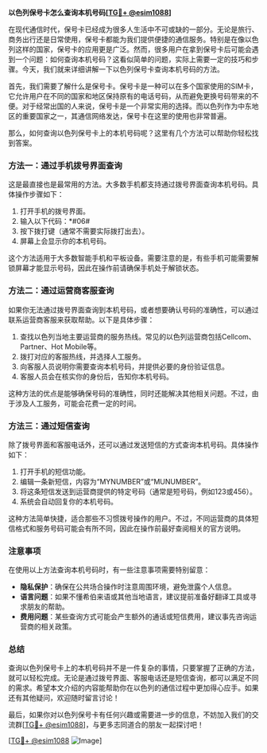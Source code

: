 **以色列保号卡怎么查询本机号码[[TG💪+ @esim1088](https://t.me/s/esim1088)]**

在现代通信时代，保号卡已经成为很多人生活中不可或缺的一部分。无论是旅行、商务出行还是日常使用，保号卡都能为我们提供便捷的通信服务。特别是在像以色列这样的国家，保号卡的应用更是广泛。然而，很多用户在拿到保号卡后可能会遇到一个问题：如何查询本机号码？这看似简单的问题，实际上需要一定的技巧和步骤。今天，我们就来详细讲解一下以色列保号卡查询本机号码的方法。

首先，我们需要了解什么是保号卡。保号卡是一种可以在多个国家使用的SIM卡，它允许用户在不同的国家和地区保持原有的电话号码，从而避免更换号码带来的不便。对于经常出国的人来说，保号卡是一个非常实用的选择。而以色列作为中东地区的重要国家之一，其通信网络发达，保号卡在这里的使用也非常普遍。

那么，如何查询以色列保号卡上的本机号码呢？这里有几个方法可以帮助你轻松找到答案。

### 方法一：通过手机拨号界面查询

这是最直接也是最常用的方法。大多数手机都支持通过拨号界面查询本机号码。具体操作步骤如下：

1. 打开手机的拨号界面。
2. 输入以下代码：*#06#
3. 按下拨打键（通常不需要实际拨打出去）。
4. 屏幕上会显示你的本机号码。

这个方法适用于大多数智能手机和平板设备。需要注意的是，有些手机可能需要解锁屏幕才能显示号码，因此在操作前请确保手机处于解锁状态。

### 方法二：通过运营商客服查询

如果你无法通过拨号界面查询到本机号码，或者想要确认号码的准确性，可以通过联系运营商客服来获取帮助。以下是具体步骤：

1. 查找以色列当地主要运营商的服务热线。常见的以色列运营商包括Cellcom、Partner、Hot Mobile等。
2. 拨打对应的客服热线，并选择人工服务。
3. 向客服人员说明你需要查询本机号码，并提供必要的身份验证信息。
4. 客服人员会在核实你的身份后，告知你本机号码。

这种方法的优点是能够确保号码的准确性，同时还能解决其他相关问题。不过，由于涉及人工服务，可能会花费一定的时间。

### 方法三：通过短信查询

除了拨号界面和客服电话外，还可以通过发送短信的方式查询本机号码。具体操作如下：

1. 打开手机的短信功能。
2. 编辑一条新短信，内容为“MYNUMBER”或“MUNUMBER”。
3. 将这条短信发送到运营商提供的特定号码（通常是短号码，例如123或456）。
4. 系统会自动回复你的本机号码。

这种方法简单快捷，适合那些不习惯拨号操作的用户。不过，不同运营商的具体短信格式和服务号码可能会有所不同，因此在操作前最好查阅相关的官方说明。

### 注意事项

在使用以上方法查询本机号码时，有一些注意事项需要特别留意：

- **隐私保护**：确保在公共场合操作时注意周围环境，避免泄露个人信息。
- **语言问题**：如果不懂希伯来语或其他当地语言，建议提前准备好翻译工具或寻求朋友的帮助。
- **费用问题**：某些查询方式可能会产生额外的通话或短信费用，建议事先咨询运营商的相关政策。

### 总结

查询以色列保号卡上的本机号码并不是一件复杂的事情，只要掌握了正确的方法，就可以轻松完成。无论是通过拨号界面、客服电话还是短信查询，都可以满足不同的需求。希望本文介绍的内容能帮助你在以色列的通信过程中更加得心应手。如果还有其他疑问，欢迎随时留言讨论！

最后，如果你对以色列保号卡有任何兴趣或需要进一步的信息，不妨加入我们的交流群[[TG💪+ @esim1088](https://t.me/s/esim1088)]，与更多志同道合的朋友一起探讨吧！

[[TG💪+ @esim1088](https://t.me/s/esim1088) ![Image](https://i.postimg.cc/4NQfJmqS/Snipaste-2025-05-13-00-14-12.png)]